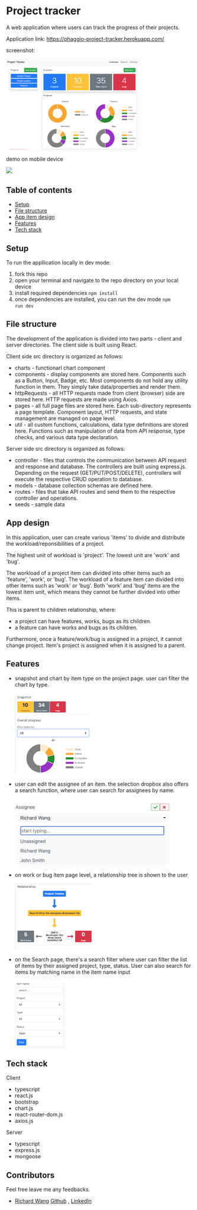 # Project tracker

A web application where users can track the progress of their projects.

Application link: https://phaggio-project-tracker.herokuapp.com/

screenshot:

<img src="https://raw.githubusercontent.com/phaggio/project-tracker/master/screenshot/project-tracker-screenshot-01.png" width="360">

demo on mobile device

<img src="https://raw.githubusercontent.com/phaggio/project-tracker/master/screenshot/project-tracker-demo.gif" height="250">


## Table of contents
* [Setup](#setup)
* [File structure](#file-structure)
* [App item design](#app-design)
* [Features](#features)
* [Tech stack](#tech-stack)


## Setup
To run the appllication locally in dev mode:

1. fork this repo
2. open your terminal and navigate to the repo directory on your local device
3. install required dependencies
<code>npm install</code>
4. once dependencies are installed, you can run the dev mode
<code>npm run dev</code>


## File structure
The development of the application is divided into two parts - client and server directories.
The client side is built using React. 

Client side src directory is organized as follows:
* charts - functionarl chart component
* components - display components are stored here. Components such as a Button, Input, Badge, etc. Most components do not hold any utility function in them. They simply take data/properties and render them. 
* httpRequests - all HTTP requests made from client (browser) side are stored here. HTTP requests are made using Axios.
* pages - all full page files are stored here. Each sub-directory represents a page template. Component layout, HTTP requests, and state management are managed on page level.
* util - all custom functions, calculations, data type definitions are stored here. Functions such as manipulation of data from API response, type checks, and various data type declaration.

Server side src directory is organized as follows:
* controller - files that controls the communication between API request and response and database. The controllers are built using express.js. Depending on the request (GET/PUT/POST/DELETE), controllers will execute the respective CRUD operation to database.
* models - database collection schemas are defined here.
* routes - files that take API routes and send them to the respective controller and operations.
* seeds - sample data 

## App design
In this application, user can create various 'items' to divide and distribute the workload/reponsibilities of a project. 

The highest unit of workload is 'project'. The lowest unit are 'work' and 'bug'.

The workload of a project item can divided into other items such as 'feature', 'work', or 'bug'.
The workload of a feature item can divided into other items such as 'work' or 'bug'.
Both 'work' and 'bug' items are the lowest item unit, which means they cannot be further divided into other items. 

This is parent to children relationship, where:
- a project can have features, works, bugs as its children.
- a feature can have works and bugs as its children.

Furthermore, once a feature/work/bug is assigned in a project, it cannot change project. Item's project is assigned when it is assigned to a parent. 


## Features
* snapshot and chart by item type on the project page. user can filter the chart by type. 
  
  <img src="https://raw.githubusercontent.com/phaggio/project-tracker/master/screenshot/filter-chart.png" height="220">
* user can edit the assignee of an item. the selection dropbox also offers a search function, where user can search for assignees by name. 
  
  <img src="https://raw.githubusercontent.com/phaggio/project-tracker/master/screenshot/search-user-filter.png" height="180">
* on work or bug item page level, a relationship tree is shown to the user 
  
  <img src="https://raw.githubusercontent.com/phaggio/project-tracker/master/screenshot/item-relationship.png" height="180">
* on the Search page, there's a search filter where user can filter the list of items by their assigned project, type, status. User can also search for items by matching name in the item name input 
  
  <img src="https://raw.githubusercontent.com/phaggio/project-tracker/master/screenshot/search-filter.png" height="180">


## Tech stack
Client
* typescript
* react.js
* bootstrap
* chart.js
* react-router-dom.js
* axios.js

Server
* typescript
* express.js
* mongoose


## Contributors
Feel free leave me any feedbacks.
- [Richard Wang](https://github.com/phaggio)
[Github](https://github.com/phaggio) ,
[LinkedIn](https://www.linkedin.com/in/richard-c-wang/)
